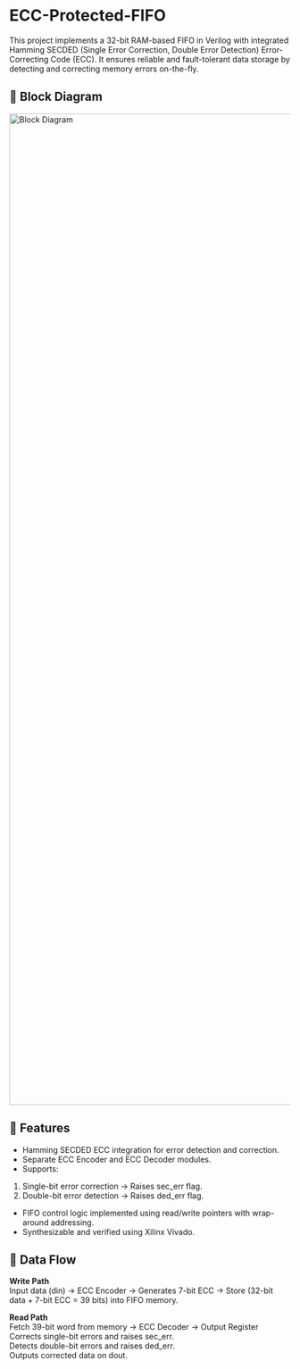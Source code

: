 # ECC-Protected-FIFO
This project implements a 32-bit RAM-based FIFO in Verilog with integrated Hamming SECDED (Single Error Correction, Double Error Detection) Error-Correcting Code (ECC). It ensures reliable and fault-tolerant data storage by detecting and correcting memory errors on-the-fly.

## 🔹 Block Diagram
<img width="4460" height="1776" alt="Block Diagram" src="https://github.com/user-attachments/assets/de525a3d-2f12-4755-bc9e-0fdede546fc9" />

## 🔹 Features
- Hamming SECDED ECC integration for error detection and correction.
- Separate ECC Encoder and ECC Decoder modules.
- Supports:
1. Single-bit error correction → Raises sec_err flag.
2. Double-bit error detection → Raises ded_err flag.
- FIFO control logic implemented using read/write pointers with wrap-around addressing.
- Synthesizable and verified using Xilinx Vivado.

## 🔹 Data Flow

**Write Path**  
Input data (din) → ECC Encoder → Generates 7-bit ECC → Store (32-bit data + 7-bit ECC = 39 bits) into FIFO memory.

**Read Path**  
Fetch 39-bit word from memory → ECC Decoder → Output Register
Corrects single-bit errors and raises sec_err.  
Detects double-bit errors and raises ded_err.  
Outputs corrected data on dout.

